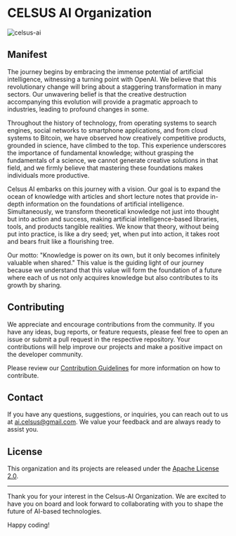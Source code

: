 # CELSUS AI Organization

![celsus-ai](https://img.shields.io/badge/celsus--ai-black?style=for-the-badge&labelColor=red&logoColor=white&label=AI%20Based%20Maths|Algorithms|Libraries|Tools|Products)

## Manifest

The journey begins by embracing the immense potential of artificial intelligence, witnessing a turning point with OpenAI. We believe that this revolutionary change will bring about a staggering transformation in many sectors. Our unwavering belief is that the creative destruction accompanying this evolution will provide a pragmatic approach to industries, leading to profound changes in some.

Throughout the history of technology, from operating systems to search engines, social networks to smartphone applications, and from cloud systems to Bitcoin, we have observed how creatively competitive products, grounded in science, have climbed to the top. This experience underscores the importance of fundamental knowledge; without grasping the fundamentals of a science, we cannot generate creative solutions in that field, and we firmly believe that mastering these foundations makes individuals more productive.

Celsus AI embarks on this journey with a vision. Our goal is to expand the ocean of knowledge with articles and short lecture notes that provide in-depth information on the foundations of artificial intelligence. Simultaneously, we transform theoretical knowledge not just into thought but into action and success, making artificial intelligence-based libraries, tools, and products tangible realities. We know that theory, without being put into practice, is like a dry seed; yet, when put into action, it takes root and bears fruit like a flourishing tree.

Our motto: "Knowledge is power on its own, but it only becomes infinitely valuable when shared." This value is the guiding light of our journey because we understand that this value will form the foundation of a future where each of us not only acquires knowledge but also contributes to its growth by sharing.
## Contributing

We appreciate and encourage contributions from the community. If you have any ideas, bug reports, or feature requests, please feel free to open an issue or submit a pull request in the respective repository. Your contributions will help improve our projects and make a positive impact on the developer community.

Please review our [Contribution Guidelines](CONTRIBUTING.md) for more information on how to contribute.

## Contact

If you have any questions, suggestions, or inquiries, you can reach out to us at ai.celsus@gmail.com. We value your feedback and are always ready to assist you.

## License

This organization and its projects are released under the [Apache License 2.0](LICENSE.md).

---

Thank you for your interest in the Celsus-AI Organization. We are excited to have you on board and look forward to collaborating with you to shape the future of AI-based technologies.

Happy coding!

